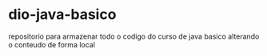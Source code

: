 # dio-java-basico
repositorio para armazenar todo o codigo do curso de java basico
alterando o conteudo de forma local
